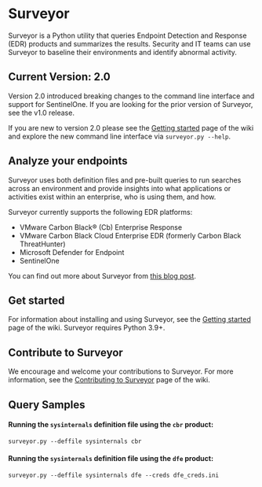 # Surveyor

Surveyor is a Python utility that queries Endpoint Detection and Response (EDR)
products and summarizes the results. Security and IT teams can use Surveyor to
baseline their environments and identify abnormal activity.

## Current Version: 2.0

Version 2.0 introduced breaking changes to the command line interface and support for SentinelOne. 
If you are looking for the prior version of Surveyor, see the v1.0 release. 

If you are new to version 2.0 please see the [Getting started](https://github.com/redcanaryco/surveyor/wiki/Getting-started) page of the wiki
and explore the new command line interface via `surveyor.py --help`.

## Analyze your endpoints

Surveyor uses both definition files and pre-built queries to run searches across
an environment and provide insights into what applications or activities exist
within an enterprise, who is using them, and how.

Surveyor currently supports the following EDR platforms:

- VMware Carbon Black® (Cb) Enterprise Response
- VMware Carbon Black Cloud Enterprise EDR (formerly Carbon Black ThreatHunter)
- Microsoft Defender for Endpoint
- SentinelOne

You can find out more about Surveyor from [this blog post](https://redcanary.com/blog/carbon-black-response-how-tos-surveyor/).

## Get started

For information about installing and using Surveyor, see the [Getting started](https://github.com/redcanaryco/surveyor/wiki/Getting-started)
page of the wiki. Surveyor requires Python 3.9+.

## Contribute to Surveyor

We encourage and welcome your contributions to Surveyor. For more information,
see the [Contributing to Surveyor](https://github.com/redcanaryco/surveyor/wiki/Contributing-to-Surveyor)
page of the wiki.

## Query Samples

#### Running the `sysinternals` definition file using the `cbr` product:

```
surveyor.py --deffile sysinternals cbr
```

#### Running the `sysinternals` definition file using the `dfe` product:

```
surveyor.py --deffile sysinternals dfe --creds dfe_creds.ini
```